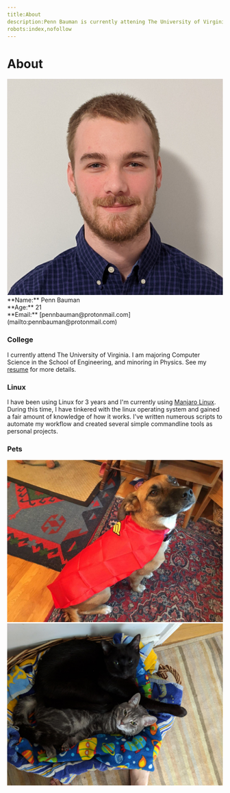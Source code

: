 ```yaml
---
title:About
description:Penn Bauman is currently attening The University of Virginia. He is majoring Computer Science in the School of Engineering, and minoring in Physics.
robots:index,nofollow
---
```


# About

<img class="profile" src="/files/img/headshot.jpg">
**Name:** Penn Bauman <br>
**Age:** 21 <br>
**Email:** [pennbauman@protonmail.com](mailto:pennbauman@protonmail.com)

### College
I currently attend The University of Virginia. I am majoring Computer Science in the School of Engineering, and minoring in Physics. See my [resume](/resume) for more details.

### Linux
I have been using Linux for 3 years and I'm currently using [Manjaro Linux](https://manjaro.org). During this time, I have tinkered with the linux operating system and gained a fair amount of knowledge of how it works. I've written numerous scripts to automate my workflow and created several simple commandline tools as personal projects.

### Pets
<img class="wide" src="/files/img/bella_wonderwoman.jpg">
<img class="wide" src="/files/img/inky_shiro_basket.jpg">
